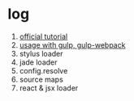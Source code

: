 # log
1. [official tutorial][0]
2. [usage with gulp, gulp-webpack][1]
3. stylus loader
4. jade loader
5. config.resolve
6. source maps
7. react & jsx loader

[0]:http://webpack.github.io/docs/tutorials/getting-started
[1]:http://webpack.github.io/docs/usage-with-gulp
